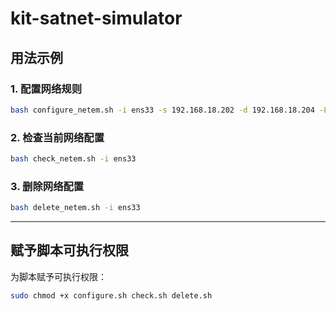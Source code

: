 # kit-satnet-simulator

## 用法示例

### 1. 配置网络规则
```bash
bash configure_netem.sh -i ens33 -s 192.168.18.202 -d 192.168.18.204 -L 5000ms -D 90% -B 10kbps
```

### 2. 检查当前网络配置
```bash
bash check_netem.sh -i ens33
```

### 3. 删除网络配置
```bash
bash delete_netem.sh -i ens33
```

---

## 赋予脚本可执行权限
为脚本赋予可执行权限：
```bash
sudo chmod +x configure.sh check.sh delete.sh
```
